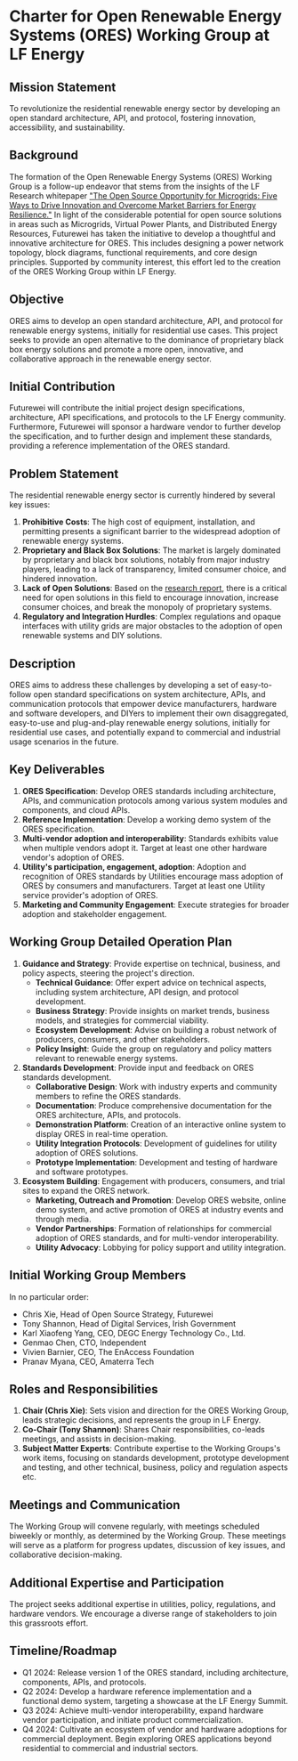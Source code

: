 # Charter for Open Renewable Energy Systems (ORES) Working Group at LF Energy

## Mission Statement

To revolutionize the residential renewable energy sector by developing an open standard architecture, API, and protocol, fostering innovation, accessibility, and sustainability.

## Background
The formation of the Open Renewable Energy Systems (ORES) Working Group is a follow-up endeavor that stems from the insights of the LF Research whitepaper  ["The Open Source Opportunity for Microgrids: Five Ways to Drive Innovation and Overcome Market Barriers for Energy Resilience."](https://www.linuxfoundation.org/research/open-source-opportunity-for-microgrids)  In light of the considerable potential for open source solutions in areas such as Microgrids, Virtual Power Plants, and Distributed Energy Resources, Futurewei has taken the initiative to develop a thoughtful and innovative architecture for ORES. This includes designing a power network topology, block diagrams, functional requirements, and core design principles. Supported by community interest, this effort led to the creation of the ORES Working Group within LF Energy.

## Objective
ORES aims to develop an open standard architecture, API, and protocol for renewable energy systems, initially for residential use cases. This project seeks to provide an open alternative to  the dominance of proprietary black box energy solutions and promote a more open, innovative, and collaborative approach in the renewable energy sector.

## Initial Contribution
Futurewei will contribute the initial project design specifications, architecture, API specifications, and protocols to the LF Energy community. Furthermore, Futurewei will sponsor a hardware vendor to further develop the specification, and to further design and implement these standards, providing a reference implementation of the ORES standard.

## Problem Statement

The residential renewable energy sector is currently hindered by several key issues:

1. **Prohibitive Costs**: The high cost of equipment, installation, and permitting presents a significant barrier to the widespread adoption of renewable energy systems.
2. **Proprietary and Black Box Solutions**: The market is largely dominated by proprietary and black box solutions, notably from major industry players, leading to a lack of transparency, limited consumer choice, and hindered innovation.
3. **Lack of Open Solutions**: Based on the [research report](https://www.linuxfoundation.org/research/open-source-opportunity-for-microgrids), there is a critical need for open solutions in this field to encourage innovation, increase consumer choices, and break the monopoly of proprietary systems.
4. **Regulatory and Integration Hurdles**: Complex regulations and opaque interfaces with utility grids are major obstacles to the adoption of open renewable systems and DIY solutions.

## Description

ORES aims to address these challenges by developing a set of easy-to-follow open standard specifications on system architecture, APIs, and communication protocols that empower device manufacturers, hardware and software developers, and DIYers to implement their own disaggregated, easy-to-use and plug-and-play renewable energy solutions, initially for residential use cases, and potentially expand to commercial and industrial usage scenarios in the future.


## Key Deliverables

1. **ORES Specification**: Develop ORES standards including architecture, APIs, and communication protocols among various system modules and components, and cloud APIs.
2. **Reference Implementation**: Develop a working demo system  of the ORES specification.
3. **Multi-vendor adoption and interoperability**: Standards exhibits value when multiple vendors adopt it. Target at least one other hardware vendor's adoption of ORES.
3. **Utility's participation, engagement, adoption**: Adoption and recognition of ORES standards by Utilities encourage mass adoption of ORES by consumers and manufacturers. Target at least one Utility service provider's adoption of ORES.
3. **Marketing and Community Engagement**: Execute strategies for broader adoption and stakeholder engagement.

## Working Group Detailed Operation Plan

1. **Guidance and Strategy**: Provide expertise on technical, business, and policy aspects, steering the project's direction.
    - **Technical Guidance**: Offer expert advice on technical aspects, including system architecture, API design, and protocol development.
    - **Business Strategy**: Provide insights on market trends, business models, and strategies for commercial viability.
    - **Ecosystem Development**: Advise on building a robust network of producers, consumers, and other stakeholders.
    - **Policy Insight**: Guide the group on regulatory and policy matters relevant to renewable energy systems.
3. **Standards Development**: Provide input and feedback on ORES standards development.
    - **Collaborative Design**: Work with industry experts and community members to refine the ORES standards.
    - **Documentation**: Produce comprehensive documentation for the ORES architecture, APIs, and protocols.
    - **Demonstration Platform**: Creation of an interactive online system to display ORES in real-time operation.
    -    **Utility Integration Protocols**: Development of guidelines for utility adoption of ORES solutions.
    - **Prototype Implementation**: Development and testing of hardware and software prototypes.
5. **Ecosystem Building**: Engagement with producers, consumers, and trial sites to expand the ORES network.
   - **Marketing, Outreach and Promotion**: Develop ORES website, online demo system, and active promotion of ORES at industry events and through media.
    - **Vendor Partnerships**: Formation of relationships for commercial adoption of ORES standards, and for multi-vendor interoperability.
    - **Utility Advocacy**: Lobbying for policy support and utility integration.
    


## Initial Working Group Members
In no particular order:
- Chris Xie, Head of Open Source Strategy, Futurewei
- Tony Shannon, Head of Digital Services, Irish Government
- Karl Xiaofeng Yang, CEO, DEGC Energy Technology Co., Ltd.
- Genmao Chen, CTO, Independent
- Vivien Barnier, CEO, The EnAccess Foundation
- Pranav Myana, CEO, Amaterra Tech

## Roles and Responsibilities

1. **Chair (Chris Xie)**: Sets vision and direction for the ORES Working Group, leads strategic decisions, and represents the group in LF Energy.
2. **Co-Chair (Tony Shannon)**: Shares Chair responsibilities, co-leads meetings, and assists in decision-making.
3. **Subject Matter Experts**: Contribute expertise to the Working Groups's work items, focusing on standards development, prototype development and testing, and other technical, business, policy and regulation aspects etc.


## Meetings and Communication
The Working Group will convene regularly, with meetings scheduled biweekly or monthly, as determined by the Working Group. These meetings will serve as a platform for progress updates, discussion of key issues, and collaborative decision-making.

## Additional Expertise and Participation
The project seeks additional expertise in utilities, policy, regulations, and hardware vendors. We encourage a diverse range of stakeholders to join this grassroots effort.

## Timeline/Roadmap
- Q1 2024: Release version 1 of the ORES standard, including architecture, components, APIs, and protocols.
- Q2 2024: Develop a hardware reference implementation and a functional demo system, targeting a showcase at the LF Energy Summit.
- Q3 2024: Achieve multi-vendor interoperability, expand hardware vendor participation, and initiate product commercialization.
- Q4 2024: Cultivate an ecosystem of vendor and hardware adoptions for commercial deployment. Begin exploring ORES applications beyond residential to commercial and industrial sectors.
